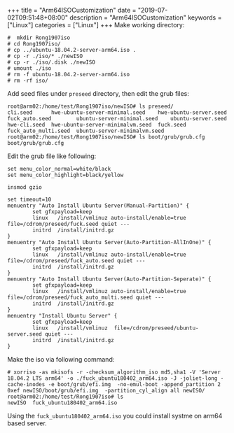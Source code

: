 +++
title = "Arm64ISOCustomization"
date = "2019-07-02T09:51:48+08:00"
description = "Arm64ISOCustomization"
keywords = ["Linux"]
categories = ["Linux"]
+++
Make working directory:     

```
#  mkdir Rong1907iso
# cd Rong1907iso/
# cp ../ubuntu-18.04.2-server-arm64.iso .
# cp -r ./iso/* ./newISO
# cp -r ./iso/.disk ./newISO
# umount ./iso
# rm -f ubuntu-18.04.2-server-arm64.iso 
# rm -rf iso/
```
Add seed files under `preseed` directory, then edit the grub files:   

```
root@arm02:/home/test/Rong1907iso/newISO# ls preseed/
cli.seed      hwe-ubuntu-server-minimal.seed    hwe-ubuntu-server.seed  fuck_auto.seed        ubuntu-server-minimal.seed    ubuntu-server.seed
hwe-cli.seed  hwe-ubuntu-server-minimalvm.seed  fuck.seed            fuck_auto_multi.seed  ubuntu-server-minimalvm.seed
root@arm02:/home/test/Rong1907iso/newISO# ls boot/grub/grub.cfg 
boot/grub/grub.cfg
```
Edit the grub file like following:    

```
set menu_color_normal=white/black
set menu_color_highlight=black/yellow

insmod gzio

set timeout=10
menuentry "Auto Install Ubuntu Server(Manual-Partition)" {
        set gfxpayload=keep
        linux   /install/vmlinuz auto-install/enable=true file=/cdrom/preseed/fuck.seed quiet ---
        initrd  /install/initrd.gz
}
menuentry "Auto Install Ubuntu Server(Auto-Partition-AllInOne)" {
        set gfxpayload=keep
        linux   /install/vmlinuz auto-install/enable=true file=/cdrom/preseed/fuck_auto.seed quiet ---
        initrd  /install/initrd.gz
}
menuentry "Auto Install Ubuntu Server(Auto-Partition-Seperate)" {
        set gfxpayload=keep
        linux   /install/vmlinuz auto-install/enable=true file=/cdrom/preseed/fuck_auto_multi.seed quiet ---
        initrd  /install/initrd.gz
}
menuentry "Install Ubuntu Server" {
        set gfxpayload=keep
        linux   /install/vmlinuz  file=/cdrom/preseed/ubuntu-server.seed quiet ---
        initrd  /install/initrd.gz
}

```
Make the iso via following command:    

```
# xorriso -as mkisofs -r -checksum_algorithm_iso md5,sha1 -V 'Server 18.04.2 LTS arm64' -o ./fuck_ubuntu180402_arm64.iso -J -joliet-long -cache-inodes -e boot/grub/efi.img  -no-emul-boot -append_partition 2 0xef newISO/boot/grub/efi.img  -partition_cyl_align all newISO/
root@arm02:/home/test/Rong1907iso# ls
newISO  fuck_ubuntu180402_arm64.iso
```
Using the `fuck_ubuntu180402_arm64.iso` you could install systme on arm64 based server.   
